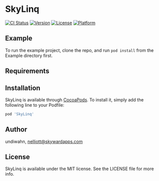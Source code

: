 # SkyLinq

[![CI Status](http://img.shields.io/travis/undiwahn/SkyLinq.svg?style=flat)](https://travis-ci.org/undiwahn/SkyLinq)
[![Version](https://img.shields.io/cocoapods/v/SkyLinq.svg?style=flat)](http://cocoapods.org/pods/SkyLinq)
[![License](https://img.shields.io/cocoapods/l/SkyLinq.svg?style=flat)](http://cocoapods.org/pods/SkyLinq)
[![Platform](https://img.shields.io/cocoapods/p/SkyLinq.svg?style=flat)](http://cocoapods.org/pods/SkyLinq)

## Example

To run the example project, clone the repo, and run `pod install` from the Example directory first.

## Requirements

## Installation

SkyLinq is available through [CocoaPods](http://cocoapods.org). To install
it, simply add the following line to your Podfile:

```ruby
pod 'SkyLinq'
```

## Author

undiwahn, nelliott@skywardapps.com

## License

SkyLinq is available under the MIT license. See the LICENSE file for more info.
